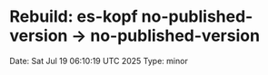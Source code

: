 # Rebuild: es-kopf no-published-version -> no-published-version
Date: Sat Jul 19 06:10:19 UTC 2025
Type: minor
